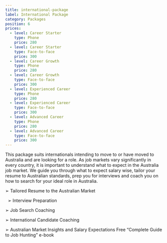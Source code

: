 ```yaml
---
title: international-package
label: International Package
category: Packages
position: 6
prices: 
  - level: Career Starter
    type: Phone
    price: 280
  - level: Career Starter
    type: Face-to-face
    price: 300
  - level: Career Growth
    type: Phone
    price: 280
  - level: Career Growth
    type: Face-to-face
    price: 300
  - level: Experienced Career
    type: Phone
    price: 280
  - level: Experienced Career
    type: Face-to-face
    price: 300
  - level: Advanced Career
    type: Phone
    price: 280
  - level: Advanced Career
    type: Face-to-face
    price: 300
---
```

This package suits internationals intending to move to or have moved to Australia and are looking for a role. As job markets vary significantly in every country, it is important to understand what to expect in the Australia job market. We guide you through what to expect salary wise, tailor your resume to Australian standards, prep you for interviews and coach you on how to search for your ideal role in Australia.

➢	Tailored Resume to the Australian Market 	

 
➢	Interview Preparation

➢	Job Search Coaching 

➢	International Candidate Coaching 

➢	Australian Market Insights and Salary Expectations Free “Complete Guide to Job Hunting” e-book
